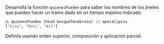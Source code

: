 Desarrollá la función `quienesPueden` para saber los nombres de los jinetes que pueden hacer un tramo dado en un tiempo máximo indicado.

```haskell
ム quienesPueden (head bosqueTenebroso) 15 apocalipsis
["Gise", "Mati", "Alf"]
```

Definila usando orden superior, composición y aplicación parcial.